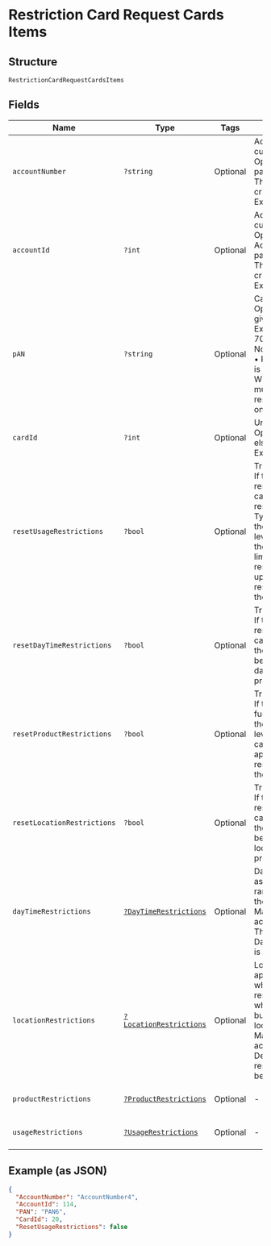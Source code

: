 
# Restriction Card Request Cards Items

## Structure

`RestrictionCardRequestCardsItems`

## Fields

| Name | Type | Tags | Description | Getter | Setter |
|  --- | --- | --- | --- | --- | --- |
| `accountNumber` | `?string` | Optional | Account Number of the customer.<br>Optional if AccountId is passed, else Mandatory.<br>This input is a search criterion, if given.<br>Example: GB000000123 | getAccountNumber(): ?string | setAccountNumber(?string accountNumber): void |
| `accountId` | `?int` | Optional | Account ID of the customer.<br>Optional if AccountNumber is passed, else Mandatory.<br>This input is a search criterion, if given.<br>Example: 123456 | getAccountId(): ?int | setAccountId(?int accountId): void |
| `pAN` | `?string` | Optional | Card PAN.<br>Optional if CardId is given, else mandatory.<br>Example: 7002051006629890645<br>Note:<br>•	PAN is ignored if CardId is given.<br>When PAN matches with multiple cards, the restriction will be applied on the latest issued card. | getPAN(): ?string | setPAN(?string pAN): void |
| `cardId` | `?int` | Optional | Unique Card Id<br>Optional if PAN is given, else mandatory.<br>Example: 275549 | getCardId(): ?int | setCardId(?int cardId): void |
| `resetUsageRestrictions` | `?bool` | Optional | True/False.<br>If true, the usage restrictions applied on the card in Gateway will be reset to Customer Card Type level max limits, if there are no customer level overrides available then OU card type max limits. Else, the card restrictions will be updated with the usage restrictions provided in the API. | getResetUsageRestrictions(): ?bool | setResetUsageRestrictions(?bool resetUsageRestrictions): void |
| `resetDayTimeRestrictions` | `?bool` | Optional | True/False.<br>If true, the Day/Time restrictions applied on the card will be deleted. Else, the card restrictions will be updated with the day/time restrictions provided in the API. | getResetDayTimeRestrictions(): ?bool | setResetDayTimeRestrictions(?bool resetDayTimeRestrictions): void |
| `resetProductRestrictions` | `?bool` | Optional | True/False.<br>If true, Default fuel/non-fuel sets configured at the purchase category level will be applied to the card. Else, the card will be applied with product restrictions provided in the API. | getResetProductRestrictions(): ?bool | setResetProductRestrictions(?bool resetProductRestrictions): void |
| `resetLocationRestrictions` | `?bool` | Optional | True/False.<br>If true, the location restrictions applied on the card will be deleted. Else, the card restrictions will be updated with the location restrictions provided in the API. | getResetLocationRestrictions(): ?bool | setResetLocationRestrictions(?bool resetLocationRestrictions): void |
| `dayTimeRestrictions` | [`?DayTimeRestrictions`](../../doc/models/day-time-restrictions.md) | Optional | Day/time restrictions such as weekdays and time range to be applied on the bundle.<br>Mandatory if respective action is set as “Add”.<br>The details of DayTimeRestriction entity is given below. | getDayTimeRestrictions(): ?DayTimeRestrictions | setDayTimeRestrictions(?DayTimeRestrictions dayTimeRestrictions): void |
| `locationRestrictions` | [`?LocationRestrictions`](../../doc/models/location-restrictions.md) | Optional | Location restrictions to be applied on the bundle which either allows or restricts using the cards, which are under the bundle, in the specified locations.<br>Mandatory if respective action is set as “Add”.<br>Details of location restrictions are given below. | getLocationRestrictions(): ?LocationRestrictions | setLocationRestrictions(?LocationRestrictions locationRestrictions): void |
| `productRestrictions` | [`?ProductRestrictions`](../../doc/models/product-restrictions.md) | Optional | - | getProductRestrictions(): ?ProductRestrictions | setProductRestrictions(?ProductRestrictions productRestrictions): void |
| `usageRestrictions` | [`?UsageRestrictions`](../../doc/models/usage-restrictions.md) | Optional | - | getUsageRestrictions(): ?UsageRestrictions | setUsageRestrictions(?UsageRestrictions usageRestrictions): void |

## Example (as JSON)

```json
{
  "AccountNumber": "AccountNumber4",
  "AccountId": 114,
  "PAN": "PAN6",
  "CardId": 20,
  "ResetUsageRestrictions": false
}
```

